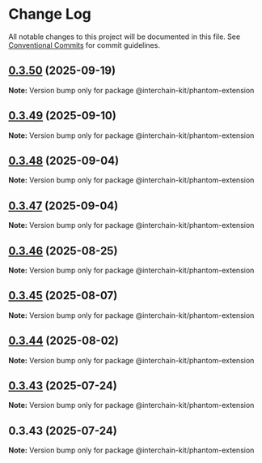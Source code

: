 # Change Log

All notable changes to this project will be documented in this file.
See [Conventional Commits](https://conventionalcommits.org) for commit guidelines.

## [0.3.50](https://github.com/interchain-kit/phantom-extension/compare/@interchain-kit/phantom-extension@0.3.49...@interchain-kit/phantom-extension@0.3.50) (2025-09-19)

**Note:** Version bump only for package @interchain-kit/phantom-extension

## [0.3.49](https://github.com/interchain-kit/phantom-extension/compare/@interchain-kit/phantom-extension@0.3.48...@interchain-kit/phantom-extension@0.3.49) (2025-09-10)

**Note:** Version bump only for package @interchain-kit/phantom-extension

## [0.3.48](https://github.com/interchain-kit/phantom-extension/compare/@interchain-kit/phantom-extension@0.3.47...@interchain-kit/phantom-extension@0.3.48) (2025-09-04)

**Note:** Version bump only for package @interchain-kit/phantom-extension

## [0.3.47](https://github.com/interchain-kit/phantom-extension/compare/@interchain-kit/phantom-extension@0.3.46...@interchain-kit/phantom-extension@0.3.47) (2025-09-04)

**Note:** Version bump only for package @interchain-kit/phantom-extension

## [0.3.46](https://github.com/interchain-kit/phantom-extension/compare/@interchain-kit/phantom-extension@0.3.45...@interchain-kit/phantom-extension@0.3.46) (2025-08-25)

**Note:** Version bump only for package @interchain-kit/phantom-extension

## [0.3.45](https://github.com/interchain-kit/phantom-extension/compare/@interchain-kit/phantom-extension@0.3.44...@interchain-kit/phantom-extension@0.3.45) (2025-08-07)

**Note:** Version bump only for package @interchain-kit/phantom-extension

## [0.3.44](https://github.com/interchain-kit/phantom-extension/compare/@interchain-kit/phantom-extension@0.3.43...@interchain-kit/phantom-extension@0.3.44) (2025-08-02)

**Note:** Version bump only for package @interchain-kit/phantom-extension

## [0.3.43](https://github.com/interchain-kit/phantom-extension/compare/@interchain-kit/phantom-extension@0.3.43...@interchain-kit/phantom-extension@0.3.43) (2025-07-24)

**Note:** Version bump only for package @interchain-kit/phantom-extension

## 0.3.43 (2025-07-24)

**Note:** Version bump only for package @interchain-kit/phantom-extension
